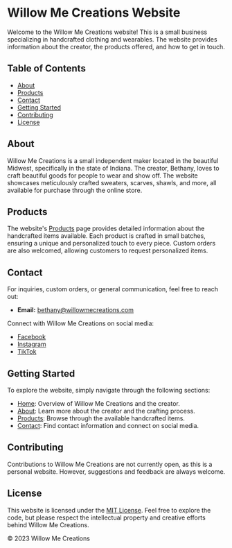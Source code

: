 # Willow Me Creations Website

Welcome to the Willow Me Creations website! This is a small business specializing in handcrafted clothing and wearables. The website provides information about the creator, the products offered, and how to get in touch.

## Table of Contents

- [About](#about)
- [Products](#products)
- [Contact](#contact)
- [Getting Started](#getting-started)
- [Contributing](#contributing)
- [License](#license)

## About

Willow Me Creations is a small independent maker located in the beautiful Midwest, specifically in the state of Indiana. The creator, Bethany, loves to craft beautiful goods for people to wear and show off. The website showcases meticulously crafted sweaters, scarves, shawls, and more, all available for purchase through the online store.

## Products

The website's [Products](products.html) page provides detailed information about the handcrafted items available. Each product is crafted in small batches, ensuring a unique and personalized touch to every piece. Custom orders are also welcomed, allowing customers to request personalized items.

## Contact

For inquiries, custom orders, or general communication, feel free to reach out:

- **Email:** [bethany@willowmecreations.com](mailto:bethany@willowmecreations.com)

Connect with Willow Me Creations on social media:

- [Facebook](https://facebook.com/bethany)
- [Instagram](https://instagram.com/fkahab)
- [TikTok](https://tiktok.com/bethanyrhodes6)

## Getting Started

To explore the website, simply navigate through the following sections:

- [Home](index.html): Overview of Willow Me Creations and the creator.
- [About](about.html): Learn more about the creator and the crafting process.
- [Products](products.html): Browse through the available handcrafted items.
- [Contact](contact.html): Find contact information and connect on social media.

## Contributing

Contributions to Willow Me Creations are not currently open, as this is a personal website. However, suggestions and feedback are always welcome.

## License

This website is licensed under the [MIT License](LICENSE). Feel free to explore the code, but please respect the intellectual property and creative efforts behind Willow Me Creations.

&copy; 2023 Willow Me Creations
